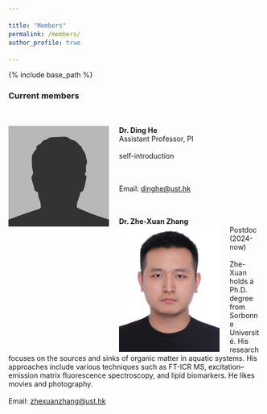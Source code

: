 ```yaml
---

title: "Members"
permalink: /members/
author_profile: true

---
```


{% include base_path %}

### Current members
<br/><br/>
**Dr. Ding He** <img align="left" style="float: left; padding-right: 20px;" src="/images/bio-photo.jpg" width="200"> 
<br>
Assistant Professor, PI 
<br/><br/>
self-introduction

<br/><br/>
Email: dinghe@ust.hk

<br/><br/>
**Dr. Zhe-Xuan Zhang** <img align="left" style="float: left; padding-right: 20px;" src="/images/zhengzexuan.jpg" width="200"> 
<br>
Postdoc (2024-now)
<br/><br/>
Zhe-Xuan holds a Ph.D. degree from Sorbonne Université. His research focuses on the sources and sinks of organic matter in aquatic systems. His approaches include various techniques such as FT-ICR MS, excitation–emission matrix fluorescence spectroscopy, and lipid biomarkers. He likes movies and photography.
<br/><br/>
Email: zhexuanzhang@ust.hk
